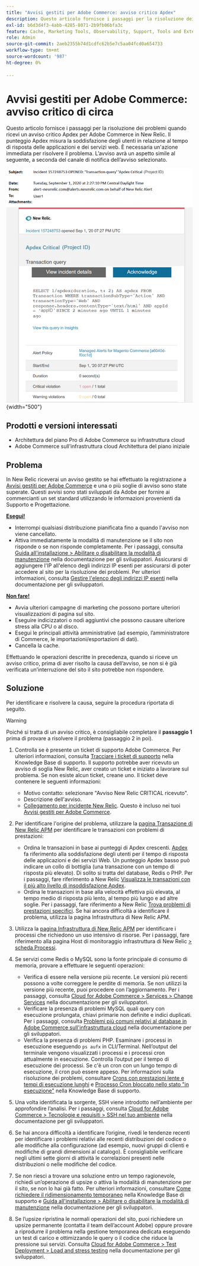 ```yaml
---
title: "Avvisi gestiti per Adobe Commerce: avviso critico Apdex"
description: Questo articolo fornisce i passaggi per la risoluzione dei problemi quando ricevi un avviso critico Apdex per Adobe Commerce in New Relic. Il punteggio Apdex misura la soddisfazione degli utenti in relazione al tempo di risposta delle applicazioni e dei servizi web. È necessaria un'azione immediata per risolvere il problema. L’avviso avrà un aspetto simile al seguente, a seconda del canale di notifica dell’avviso selezionato.
exl-id: b6d3d4f3-4abb-4285-8071-2b9fb06bfa3c
feature: Cache, Marketing Tools, Observability, Support, Tools and External Services
role: Admin
source-git-commit: 2aeb2355b74d1cdfc62b5e7c5aa04fcd0a654733
workflow-type: tm+mt
source-wordcount: '987'
ht-degree: 0%

---
```


# Avvisi gestiti per Adobe Commerce: avviso critico di circa

Questo articolo fornisce i passaggi per la risoluzione dei problemi quando ricevi un avviso critico Apdex per Adobe Commerce in New Relic. Il punteggio Apdex misura la soddisfazione degli utenti in relazione al tempo di risposta delle applicazioni e dei servizi web. È necessaria un&#39;azione immediata per risolvere il problema. L’avviso avrà un aspetto simile al seguente, a seconda del canale di notifica dell’avviso selezionato.

![avviso critico apdex](assets/apdex-critical-magento-managed.png){width="500"}

## Prodotti e versioni interessati

* Architettura del piano Pro di Adobe Commerce su infrastruttura cloud
* Adobe Commerce sull’infrastruttura cloud Architettura del piano iniziale

## Problema

In New Relic riceverai un avviso gestito se hai effettuato la registrazione a [Avvisi gestiti per Adobe Commerce](/help/support-tools/managed-alerts-for-adobe-commerce/managed-alerts-for-magento-commerce.md) e una o più soglie di avviso sono state superate. Questi avvisi sono stati sviluppati da Adobe per fornire ai commercianti un set standard utilizzando le informazioni provenienti da Supporto e Progettazione.

<u> **Esegui!** </u>

* Interrompi qualsiasi distribuzione pianificata fino a quando l&#39;avviso non viene cancellato.
* Attiva immediatamente la modalità di manutenzione se il sito non risponde o se non risponde completamente. Per i passaggi, consulta [Guida all&#39;installazione > Abilitare o disabilitare la modalità di manutenzione](https://experienceleague.adobe.com/en/docs/commerce-operations/installation-guide/tutorials/maintenance-mode) nella documentazione per gli sviluppatori. Assicurarsi di aggiungere l&#39;IP all&#39;elenco degli indirizzi IP esenti per assicurarsi di poter accedere al sito per la risoluzione dei problemi. Per ulteriori informazioni, consulta [Gestire l&#39;elenco degli indirizzi IP esenti](https://experienceleague.adobe.com/en/docs/commerce-operations/installation-guide/tutorials/maintenance-mode#instgde-cli-maint-exempt) nella documentazione per gli sviluppatori.

<u>**Non fare!**</u>

* Avvia ulteriori campagne di marketing che possono portare ulteriori visualizzazioni di pagina sul sito.
* Eseguire indicizzatori o nodi aggiuntivi che possono causare ulteriore stress alla CPU o al disco.
* Esegui le principali attività amministrative (ad esempio, l’amministratore di Commerce, le importazioni/esportazioni di dati).
* Cancella la cache.

Effettuando le operazioni descritte in precedenza, quando si riceve un avviso critico, prima di aver risolto la causa dell’avviso, se non si è già verificata un’interruzione del sito il sito potrebbe non rispondere.

## Soluzione

Per identificare e risolvere la causa, seguire la procedura riportata di seguito.

>[!WARNING]
>
>Poiché si tratta di un avviso critico, è consigliabile completare il **passaggio 1** prima di provare a risolvere il problema (passaggio 2 in poi).

1. Controlla se è presente un ticket di supporto Adobe Commerce. Per ulteriori informazioni, consulta [Tracciare i ticket di supporto](/help/help-center-guide/help-center/magento-help-center-user-guide.md#track-tickets) nella Knowledge Base di supporto. Il supporto potrebbe aver ricevuto un avviso di soglia New Relic, aver creato un ticket e iniziato a lavorare sul problema. Se non esiste alcun ticket, creane uno. Il ticket deve contenere le seguenti informazioni:
   * Motivo contatto: selezionare &quot;Avviso New Relic CRITICAL ricevuto&quot;.
   * Descrizione dell&#39;avviso.
   * [Collegamento per incidente New Relic](https://docs.newrelic.com/docs/alerts-applied-intelligence/new-relic-alerts/alert-incidents/view-violation-event-details-incidents). Questo è incluso nei tuoi [Avvisi gestiti per Adobe Commerce](/help/support-tools/managed-alerts-for-adobe-commerce/managed-alerts-for-magento-commerce.md).
1. Per identificare l&#39;origine del problema, utilizzare la [pagina Transazione di New Relic APM](https://docs.newrelic.com/docs/apm/applications-menu/monitoring/transactions-page-find-specific-performance-problems) per identificare le transazioni con problemi di prestazioni:
   * Ordina le transazioni in base ai punteggi di Apdex crescenti. [Apdex](https://docs.newrelic.com/docs/apm/new-relic-apm/apdex/apdex-measure-user-satisfaction) fa riferimento alla soddisfazione degli utenti per il tempo di risposta delle applicazioni e dei servizi Web. Un punteggio Apdex basso può indicare un collo di bottiglia (una transazione con un tempo di risposta più elevato). Di solito si tratta del database, Redis o PHP. Per i passaggi, fare riferimento a New Relic [Visualizza le transazioni con il più alto livello di insoddisfazione Apdex](https://docs.newrelic.com/docs/apm/new-relic-apm/apdex/apdex-measure-user-satisfaction/#dissatisfaction).
   * Ordina le transazioni in base alla velocità effettiva più elevata, al tempo medio di risposta più lento, al tempo più lungo e ad altre soglie. Per i passaggi, fare riferimento a New Relic [Trova problemi di prestazioni specifici](https://docs.newrelic.com/docs/apm/applications-menu/monitoring/transactions-page-find-specific-performance-problems). Se hai ancora difficoltà a identificare il problema, utilizza la pagina Infrastruttura di New Relic APM.
1. Utilizza la [pagina Infrastruttura di New Relic APM](https://docs.newrelic.com/docs/infrastructure/infrastructure-ui-pages/infra-hosts-ui-page/) per identificare i processi che richiedono un uso intensivo di risorse. Per i passaggi, fare riferimento alla pagina Host di monitoraggio infrastruttura di New Relic [> scheda Processi](https://docs.newrelic.com/docs/infrastructure/infrastructure-ui-pages/infra-hosts-ui-page/#processes).
1. Se servizi come Redis o MySQL sono la fonte principale di consumo di memoria, provare a effettuare le seguenti operazioni:
   * Verifica di essere nella versione più recente. Le versioni più recenti possono a volte correggere le perdite di memoria. Se non utilizzi la versione più recente, puoi procedere con l’aggiornamento. Per i passaggi, consulta [Cloud for Adobe Commerce > Services > Change Services](https://experienceleague.adobe.com/docs/commerce-cloud-service/user-guide/configure/service/services-yaml.html) nella documentazione per gli sviluppatori.
   * Verificare la presenza di problemi MySQL quali query con esecuzione prolungata, chiavi primarie non definite e indici duplicati. Per i passaggi, consulta [Problemi più comuni relativi al database in Adobe Commerce sull&#39;infrastruttura cloud](https://experienceleague.adobe.com/docs/commerce-operations/implementation-playbook/best-practices/maintenance/resolve-database-performance-issues.html) nella documentazione per gli sviluppatori.
   * Verifica la presenza di problemi PHP. Esaminare i processi in esecuzione eseguendo `ps aufx` in CLI/Terminal. Nell’output del terminale vengono visualizzati i processi e i processi cron attualmente in esecuzione. Controlla l’output per il tempo di esecuzione dei processi. Se c&#39;è un cron con un lungo tempo di esecuzione, il cron può essere appeso. Per informazioni sulla risoluzione dei problemi, consultare [Crons con prestazioni lente e tempi di esecuzione lunghi](/help/troubleshooting/miscellaneous/slow-performance-slow-and-long-running-crons.md) e [Processo Cron bloccato nello stato &quot;in esecuzione&quot;](/help/troubleshooting/miscellaneous/cron-job-is-stuck-in-running-status.md) nella Knowledge Base di supporto.

1. Una volta identificata la sorgente, SSH viene introdotto nell’ambiente per approfondire l’analisi. Per i passaggi, consulta [Cloud for Adobe Commerce > Tecnologie e requisiti > SSH nel tuo ambiente](https://experienceleague.adobe.com/en/docs/commerce-cloud-service/user-guide/develop/secure-connections#ssh) nella documentazione per gli sviluppatori.
1. Se hai ancora difficoltà a identificare l’origine, rivedi le tendenze recenti per identificare i problemi relativi alle recenti distribuzioni del codice o alle modifiche alla configurazione (ad esempio, nuovi gruppi di clienti e modifiche di grandi dimensioni al catalogo). È consigliabile verificare negli ultimi sette giorni di attività le correlazioni presenti nelle distribuzioni o nelle modifiche del codice.
1. Se non riesci a trovare una soluzione entro un tempo ragionevole, richiedi un’operazione di upsize o attiva la modalità di manutenzione per il sito, se non lo hai già fatto. Per ulteriori informazioni, consultare [Come richiedere il ridimensionamento temporaneo](/help/how-to/general/how-to-request-temporary-magento-upsize.md) nella Knowledge Base di supporto e [Guida all&#39;installazione > Abilitare o disabilitare la modalità di manutenzione](https://experienceleague.adobe.com/en/docs/commerce-operations/installation-guide/tutorials/maintenance-mode) nella documentazione per gli sviluppatori.
1. Se l’upsize ripristina le normali operazioni del sito, puoi richiedere un upsize permanente (contatta il team dell’account Adobe) oppure provare a riprodurre il problema nella gestione temporanea dedicata eseguendo un test di carico e ottimizzando le query o il codice che riduce la pressione sui servizi. Consulta [Cloud for Adobe Commerce > Test Deployment > Load and stress testing](https://experienceleague.adobe.com/en/docs/commerce-cloud-service/user-guide/develop/test/staging-and-production#load-and-stress-testing) nella documentazione per gli sviluppatori.

